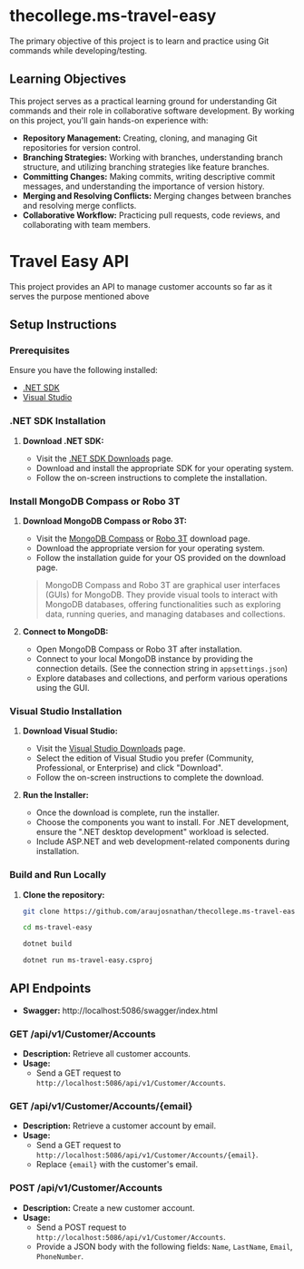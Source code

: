# thecollege.ms-travel-easy

The primary objective of this project is to learn and practice using Git commands while developing/testing.

## Learning Objectives

This project serves as a practical learning ground for understanding Git commands and their role in collaborative software development. By working on this project, you'll gain hands-on experience with:

- **Repository Management:** Creating, cloning, and managing Git repositories for version control.
- **Branching Strategies:** Working with branches, understanding branch structure, and utilizing branching strategies like feature branches.
- **Committing Changes:** Making commits, writing descriptive commit messages, and understanding the importance of version history.
- **Merging and Resolving Conflicts:** Merging changes between branches and resolving merge conflicts.
- **Collaborative Workflow:** Practicing pull requests, code reviews, and collaborating with team members.

# Travel Easy API

This project provides an API to manage customer accounts so far as it serves the purpose mentioned above

## Setup Instructions

### Prerequisites

Ensure you have the following installed:

- [.NET SDK](https://dotnet.microsoft.com/download)
- [Visual Studio](https://visualstudio.microsoft.com/downloads/)

### .NET SDK Installation

1. **Download .NET SDK:**

   - Visit the [.NET SDK Downloads](https://dotnet.microsoft.com/download) page.
   - Download and install the appropriate SDK for your operating system.
   - Follow the on-screen instructions to complete the installation.

### Install MongoDB Compass or Robo 3T

1. **Download MongoDB Compass or Robo 3T:**

   - Visit the [MongoDB Compass](https://www.mongodb.com/products/compass) or [Robo 3T](https://robomongo.org/download) download page.
   - Download the appropriate version for your operating system.
   - Follow the installation guide for your OS provided on the download page.

   > MongoDB Compass and Robo 3T are graphical user interfaces (GUIs) for MongoDB. They provide visual tools to interact with MongoDB databases, offering functionalities such as exploring data, running queries, and managing databases and collections.

2. **Connect to MongoDB:**

   - Open MongoDB Compass or Robo 3T after installation.
   - Connect to your local MongoDB instance by providing the connection details. (See the connection string in `appsettings.json`)
   - Explore databases and collections, and perform various operations using the GUI.

### Visual Studio Installation

1. **Download Visual Studio:**

   - Visit the [Visual Studio Downloads](https://visualstudio.microsoft.com/downloads/) page.
   - Select the edition of Visual Studio you prefer (Community, Professional, or Enterprise) and click "Download".
   - Follow the on-screen instructions to complete the download.

2. **Run the Installer:**

   - Once the download is complete, run the installer.
   - Choose the components you want to install. For .NET development, ensure the ".NET desktop development" workload is selected.
   - Include ASP.NET and web development-related components during installation.

### Build and Run Locally

1. **Clone the repository:**

   ```bash
   git clone https://github.com/araujosnathan/thecollege.ms-travel-easy.git

   cd ms-travel-easy

   dotnet build

   dotnet run ms-travel-easy.csproj
   ```

## API Endpoints

- **Swagger:** http://localhost:5086/swagger/index.html

### GET /api/v1/Customer/Accounts

- **Description:** Retrieve all customer accounts.
- **Usage:**
  - Send a GET request to `http://localhost:5086/api/v1/Customer/Accounts`.

### GET /api/v1/Customer/Accounts/{email}

- **Description:** Retrieve a customer account by email.
- **Usage:**
  - Send a GET request to `http://localhost:5086/api/v1/Customer/Accounts/{email}`.
  - Replace `{email}` with the customer's email.

### POST /api/v1/Customer/Accounts

- **Description:** Create a new customer account.
- **Usage:**
  - Send a POST request to `http://localhost:5086/api/v1/Customer/Accounts`.
  - Provide a JSON body with the following fields: `Name`, `LastName`, `Email`, `PhoneNumber`.
